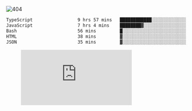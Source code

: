 ![404](https://user-images.githubusercontent.com/378023/89412096-6f759d80-d761-11ea-8c57-84b30ef3f2b1.png)
<!--START_SECTION:waka-->

```txt
TypeScript                 9 hrs 57 mins   ████████████░░░░░░░░░░░░░   48.10 %
JavaScript                 7 hrs 4 mins    ████████▓░░░░░░░░░░░░░░░░   34.21 %
Bash                       56 mins         █░░░░░░░░░░░░░░░░░░░░░░░░   04.58 %
HTML                       38 mins         ▓░░░░░░░░░░░░░░░░░░░░░░░░   03.06 %
JSON                       35 mins         ▓░░░░░░░░░░░░░░░░░░░░░░░░   02.84 %
```

<!--END_SECTION:waka-->
<figure><embed src="https://wakatime.com/share/@018b853e-267a-435d-a858-33e2b098b9d7/f3c3aa68-553a-4373-a9f9-2d456f62f780.svg"></embed></figure>
